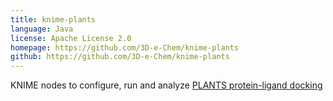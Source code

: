 ```yaml
---
title: knime-plants
language: Java
license: Apache License 2.0
homepage: https://github.com/3D-e-Chem/knime-plants
github: https://github.com/3D-e-Chem/knime-plants
---
```

KNIME nodes to configure, run and analyze [PLANTS protein-ligand docking](http://www.mnf.uni-tuebingen.de/fachbereiche/pharmazie-und-biochemie/pharmazie/pharmazeutische-chemie/pd-dr-t-exner/research/plants.html)
